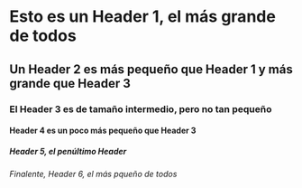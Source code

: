 # Esto es un Header 1, el más grande de todos
## Un Header 2 es más pequeño que Header 1 y más grande que Header 3
### El Header 3 es de tamaño intermedio, pero no tan pequeño
#### Header 4 es un poco más pequeño que Header 3
##### Header 5, el penúltimo Header
###### Finalente, Header 6, el más pqueño de todos
